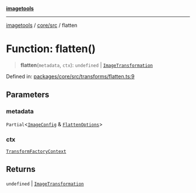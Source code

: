 [**imagetools**](../../../README.md)

***

[imagetools](../../../modules.md) / [core/src](../README.md) / flatten

# Function: flatten()

> **flatten**(`metadata`, `ctx`): `undefined` \| [`ImageTransformation`](../type-aliases/ImageTransformation.md)

Defined in: [packages/core/src/transforms/flatten.ts:9](https://github.com/JonasKruckenberg/imagetools/blob/87fff79acddac50a50f7aee7c6a68a0623fbc68f/packages/core/src/transforms/flatten.ts#L9)

## Parameters

### metadata

`Partial`\<[`ImageConfig`](../type-aliases/ImageConfig.md) & [`FlattenOptions`](../interfaces/FlattenOptions.md)\>

### ctx

[`TransformFactoryContext`](../interfaces/TransformFactoryContext.md)

## Returns

`undefined` \| [`ImageTransformation`](../type-aliases/ImageTransformation.md)
